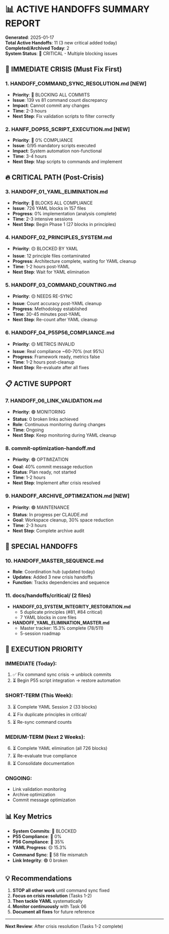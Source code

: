 # 📊 ACTIVE HANDOFFS SUMMARY REPORT

**Generated**: 2025-01-17  
**Total Active Handoffs**: 11 (3 new critical added today)  
**Completed/Archived Today**: 2  
**System Status**: 🔴 CRITICAL - Multiple blocking issues  

## 🚨 IMMEDIATE CRISIS (Must Fix First)

### 1. **HANDOFF_COMMAND_SYNC_RESOLUTION.md** [NEW]
- **Priority**: 🔴 BLOCKING ALL COMMITS
- **Issue**: 139 vs 81 command count discrepancy
- **Impact**: Cannot commit any changes
- **Time**: 2-3 hours
- **Next Step**: Fix validation scripts to filter correctly

### 2. **HANFF_DOP55_SCRIPT_EXECUTION.md** [NEW]
- **Priority**: 🔴 0% COMPLIANCE
- **Issue**: 0/95 mandatory scripts executed
- **Impact**: System automation non-functional
- **Time**: 3-4 hours
- **Next Step**: Map scripts to commands and implement

## 🔥 CRITICAL PATH (Post-Crisis)

### 3. **HANDOFF_01_YAML_ELIMINATION.md**
- **Priority**: 🔴 BLOCKS ALL COMPLIANCE
- **Issue**: 726 YAML blocks in 157 files
- **Progress**: 0% implementation (analysis complete)
- **Time**: 2-3 intensive sessions
- **Next Step**: Begin Phase 1 (27 blocks in principles)

### 4. **HANDOFF_02_PRINCIPLES_SYSTEM.md**
- **Priority**: 🟡 BLOCKED BY YAML
- **Issue**: 12 principle files contaminated
- **Progress**: Architecture complete, waiting for YAML cleanup
- **Time**: 1-2 hours post-YAML
- **Next Step**: Wait for YAML elimination

### 5. **HANDOFF_03_COMMAND_COUNTING.md**
- **Priority**: 🟡 NEEDS RE-SYNC
- **Issue**: Count accuracy post-YAML cleanup
- **Progress**: Methodology established
- **Time**: 30-45 minutes post-YAML
- **Next Step**: Re-count after YAML cleanup

### 6. **HANDOFF_04_P55P56_COMPLIANCE.md**
- **Priority**: 🟡 METRICS INVALID
- **Issue**: Real compliance ~60-70% (not 95%)
- **Progress**: Framework ready, metrics false
- **Time**: 1-2 hours post-cleanup
- **Next Step**: Re-evaluate after all fixes

## 📋 ACTIVE SUPPORT

### 7. **HANDOFF_06_LINK_VALIDATION.md**
- **Priority**: 🟢 MONITORING
- **Status**: 0 broken links achieved
- **Role**: Continuous monitoring during changes
- **Time**: Ongoing
- **Next Step**: Keep monitoring during YAML cleanup

### 8. **commit-optimization-handoff.md**
- **Priority**: 🟢 OPTIMIZATION
- **Goal**: 40% commit message reduction
- **Status**: Plan ready, not started
- **Time**: 1-2 hours
- **Next Step**: Implement after crisis resolved

### 9. **HANDOFF_ARCHIVE_OPTIMIZATION.md** [NEW]
- **Priority**: 🟢 MAINTENANCE
- **Status**: In progress per CLAUDE.md
- **Goal**: Workspace cleanup, 30% space reduction
- **Time**: 2-3 hours
- **Next Step**: Complete archive audit

## 📁 SPECIAL HANDOFFS

### 10. **HANDOFF_MASTER_SEQUENCE.md**
- **Role**: Coordination hub (updated today)
- **Updates**: Added 3 new crisis handoffs
- **Function**: Tracks dependencies and sequence

### 11. **docs/handoffs/critical/** (2 files)
- **HANDOFF_03_SYSTEM_INTEGRITY_RESTORATION.md**
  - 5 duplicate principles (#81, #84 critical)
  - 7 YAML blocks in core files
- **HANDOFF_YAML_ELIMINATION_MASTER.md**
  - Master tracker: 15.3% complete (78/511)
  - 5-session roadmap

## 🎯 EXECUTION PRIORITY

### IMMEDIATE (Today):
1. ✅ Fix command sync crisis → unblock commits
2. ⏳ Begin P55 script integration → restore automation

### SHORT-TERM (This Week):
3. ⏳ Complete YAML Session 2 (33 blocks)
4. ⏳ Fix duplicate principles in critical/
5. ⏳ Re-sync command counts

### MEDIUM-TERM (Next 2 Weeks):
6. ⏳ Complete YAML elimination (all 726 blocks)
7. ⏳ Re-evaluate true compliance
8. ⏳ Consolidate documentation

### ONGOING:
- Link validation monitoring
- Archive optimization
- Commit message optimization

## 📊 Key Metrics

- **System Commits**: 🔴 BLOCKED
- **P55 Compliance**: 🔴 0%
- **P56 Compliance**: 🔴 35%
- **YAML Progress**: 🟡 15.3%
- **Command Sync**: 🔴 58 file mismatch
- **Link Integrity**: 🟢 0 broken

## 💡 Recommendations

1. **STOP all other work** until command sync fixed
2. **Focus on crisis resolution** (Tasks 1-2)
3. **Then tackle YAML** systematically
4. **Monitor continuously** with Task 06
5. **Document all fixes** for future reference

---

**Next Review**: After crisis resolution (Tasks 1-2 complete)